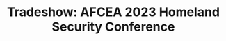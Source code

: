 ---
title: "Tradeshow: AFCEA 2023 Homeland Security Conference"
organizer: "AFCEA"
url-link: "https://www.afcea.org/events/afcea-2023-homeland-security-conference"
description: "NITAAC will be exhibiting. For additional information, or to register for the event, please visit the event website. NITAAC is not responsible for registration. 
Event overview: AFCEA International, in partnership with AFCEA Atlanta Chapter, presents the first Homeland Security Cybersecurity and Infrastructure Conference in Atlanta, Georgia. In addition to a technical program of unsurpassed scope and quality, AFCEA provides the central meeting place for government, academia, and industry working in all disciplines in industry, service, government, military and academic sectors."
start-time: "2023-07-19T08:00:00-00:00"
end-time: "2023-07-19T17:00:00-00:00"
event-type: "In-person"
gov-only: "false"
is-external: "true"
---